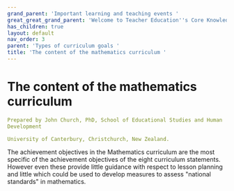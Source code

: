 ```yaml
---
grand_parent: 'Important learning and teaching events '
great_great_grand_parent: 'Welcome to Teacher Education''s Core Knowledge and Skills.'
has_children: true
layout: default
nav_order: 3
parent: 'Types of curriculum goals '
title: 'The content of the mathematics curriculum '
---
```

# The content of the mathematics curriculum


```yaml
Prepared by John Church, PhD, School of Educational Studies and Human
Development

University of Canterbury, Christchurch, New Zealand.
```


The achievement objectives in the Mathematics curriculum are the most
specific of the achievement objectives of the eight curriculum
statements. However even these provide little guidance with respect to
lesson planning and little which could be used to develop measures to
assess \"national standards\" in mathematics.
